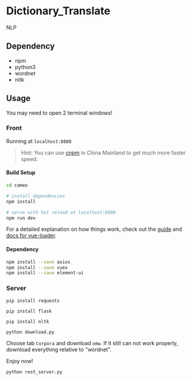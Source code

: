 # Dictionary_Translate
NLP

## Dependency

* npm
* python3
* wordnet
* nltk

## Usage

You may need to open 2 terminal windows!

### Front

Running at `localhost:8080`

> Hint: You can use [cnpm](https://github.com/cnpm/cnpm) in China Mainland to get much more faster speed.

#### Build Setup

``` bash
cd cameo

# install dependencies
npm install

# serve with hot reload at localhost:8080
npm run dev
```

For a detailed explanation on how things work, check out the [guide](http://vuejs-templates.github.io/webpack/) and [docs for vue-loader](http://vuejs.github.io/vue-loader).


#### Dependency

```bash
npm install --save axios
npm install --save vuex
npm install --save element-ui
``` 

### Server

`pip install requests`

`pip install flask`

`pip install nltk`

`python download.py`


Choose tab `Corpora` and download `omw`. If it still can not work properly, download everything relative to "wordnet".

Enjoy now!

`python rest_server.py`

